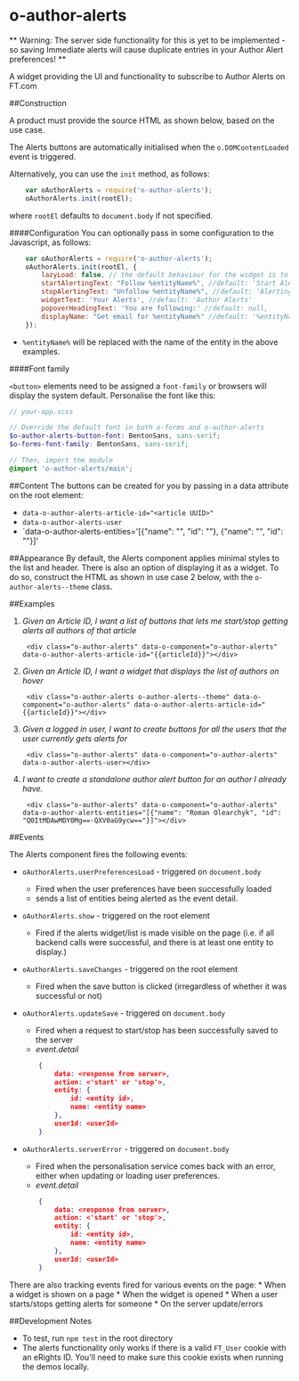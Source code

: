 # o-author-alerts

** Warning: The server side functionality for this is yet to be implemented - so saving Immediate alerts will cause 
duplicate entries in your Author Alert preferences! **

A widget providing the UI and functionality to subscribe to Author Alerts on FT.com

##Construction

A product must provide the source HTML as shown below, based on the use case. 

The Alerts buttons are automatically initialised when the `o.DOMContentLoaded` event is triggered.

Alternatively, you can use the `init` method, as follows:

```js
	var oAuthorAlerts = require('o-author-alerts');
	oAuthorAlerts.init(rootEl);
```

where `rootEl` defaults to `document.body` if not specified.

####Configuration
You can optionally pass in some configuration to the Javascript, as follows:

```js
	var oAuthorAlerts = require('o-author-alerts');
	oAuthorAlerts.init(rootEl, {
		lazyLoad: false, // the default behaviour for the widget is to only load metadata on hover/click. Set to false to fetch data on page load.
		startAlertingText: "Follow %entityName%", //default: 'Start Alerts'
		stopAlertingText: "Unfollow %entityName%", //default: 'Alerting '
		widgetText: 'Your Alerts', //default: 'Author Alerts'
		popoverHeadingText: 'You are following:' //default: null,
		displayName: "Get email for %entityName%" //default: '%entityName%'. Set to false to hide the name.
	});
```

* `%entityName%` will be replaced with the name of the entity in the above examples.

####Font family

`<button>` elements need to be assigned a `font-family` or browsers will display the system default. Personalise the font like this:

```scss
// your-app.scss

// Override the default font in both o-forms and o-author-alerts
$o-author-alerts-button-font: BentonSans, sans-serif;
$o-forms-font-family: BentonSans, sans-serif;

// Then, import the module
@import 'o-author-alerts/main';
```


##Content
The buttons can be created for you by passing in a data attribute on the root element:

* `data-o-author-alerts-article-id="<article UUID>"`
* `data-o-author-alerts-user`
* `data-o-author-alerts-entities='[{"name": "<entity name>", "id": "<entity id>"}, {"name": "<entity name>", "id": "<entity id>"}]'

##Appearance
By default, the Alerts component applies minimal styles to the list and header. There is also an option of displaying it as a widget. To do so, construct the HTML as shown in use case 2 below, with the `o-author-alerts--theme` class.


##Examples

1. *Given an Article ID, I want a list of buttons that lets me start/stop getting alerts all authors of that article*

		<div class="o-author-alerts" data-o-component="o-author-alerts" data-o-author-alerts-article-id="{{articleId}}"></div>
		
2. *Given an Article ID, I want a widget that displays the list of authors on hover*

		<div class="o-author-alerts o-author-alerts--theme" data-o-component="o-author-alerts" data-o-author-alerts-article-id="{{articleId}}"></div>

3. *Given a logged in user, I want to create buttons for all the users that the user currently gets alerts for*

		<div class="o-author-alerts" data-o-component="o-author-alerts" data-o-author-alerts-user></div>

4. *I want to create a standalone author alert button for an author I already have.*

		<div class="o-author-alerts" data-o-component="o-author-alerts" data-o-author-alerts-entities="[{"name": "Roman Olearchyk", "id": "Q0ItMDAwMDY0Mg==-QXV0aG9ycw=="}]"></div>


##Events

The Alerts component fires the following events:

* `oAuthorAlerts.userPreferencesLoad` - triggered on `document.body`
	* Fired when the user preferences have been successfully loaded
	* sends a list of entities being alerted as the event detail.

* `oAuthorAlerts.show` - triggered on the root element
	* Fired if the alerts widget/list is made visible on the page (i.e. if all backend calls 
		were successful, and there is at least one entity to display.)

* `oAuthorAlerts.saveChanges` - triggered on the root element
	* Fired when the save button is clicked (irregardless of whether it was successful or not)

* `oAuthorAlerts.updateSave` - triggered on `document.body`
	* Fired when a request to start/stop has been successfully saved to the server
	* _event.detail_ 
	
	```json
		{
			data: <response from server>,
			action: <'start' or 'stop'>,
			entity: {
				id: <entity id>,
				name: <entity name>
			},
			userId: <userId>
	 	}
	 ```
	 
* `oAuthorAlerts.serverError` - triggered on `document.body`
	* Fired when the personalisation service comes back with an error, either when updating or loading user preferences.
	* _event.detail_ 
	
	```json
		{
			data: <response from server>,
			action: <'start' or 'stop'>,
			entity: {
				id: <entity id>,
				name: <entity name>
			},
			userId: <userId>
	 	}
	 ```

There are also tracking events fired for various events on the page:
	* When a widget is shown on a page
	* When the widget is opened
	* When a user starts/stops getting alerts for someone
	* On the server update/errors

##Development Notes

* To test, run `npm test` in the root directory
* The alerts functionality only works if there is a valid `FT_User` cookie with an eRights ID. You'll need to make sure this cookie exists when running the demos locally.
	 	 
